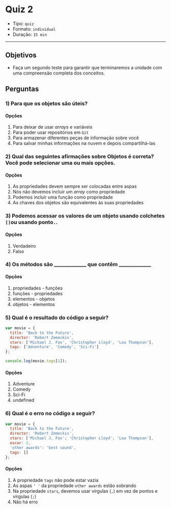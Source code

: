 # Quiz 2

* Tipo: `quiz`
* Formato: `individual`
* Duração: `15 min`

***

## Objetivos

* Faça um segundo teste para garantir que terminaremos a unidade com uma compreensão completa dos conceitos.

## Perguntas

### 1\) Para que os objetos são úteis?

#### Opções

1. Para deixar de usar _arrays_ e variáveis
2. Para poder usar repositórios em `Git`
3. Para armazenar diferentes peças de informação sobre você
4. Para salvar minhas informações na nuvem e depois compartilhá-las

<solution style="display:none;">3</solution>

### 2\) Qual das seguintes afirmações sobre Objetos é correta? Você pode selecionar uma ou mais opções.

#### Opções

1. As propriedades devem sempre ser colocadas entre aspas
2. Nós não devemos incluir um _array_ como propriedade
3. Podemos incluir uma função como propriedade
4. As chaves dos objetos são equivalentes às suas propriedades

<solution style="display:none;">3,4</solution>

### 3\) Podemos acessar os valores de um objeto usando colchetes `[]`ou usando ponto`.`.

#### Opções

1. Verdadeiro
2. Falso

<solution style="display:none;">1</solution>

### 4\) Os métodos são \_\_\_\_\_\_\_\_\_\_\_\_\_ que contêm \_\_\_\_\_\_\_\_\_\_\_\_\_

#### Opções

1. propriedades - funções
2. funções - propriedades
3. elementos - objetos
4. objetos - elementos

<solution style="display:none;">1</solution>

### 5\) Qual é o resultado do código a seguir?

```javascript
var movie = {
  title: 'Back to the Future',
  director: 'Robert Zemeckis',
  stars: ['Michael J. Fox', 'Christopher Lloyd', 'Lea Thompson'],
  tags: ['Adventure', 'Comedy', 'Sci-Fi']
};

console.log(movie.tags[1]);
```

#### Opções

1. Adventure
2. Comedy
3. Sci-Fi
4. undefined

<solution style="display:none;">2</solution>

### 6\) Qual é o erro no código a seguir?

```javascript
var movie = {
  title: 'Back to the Future',
  director: 'Robert Zemeckis',
  stars: ['Michael J. Fox'; 'Christopher Lloyd'; 'Lea Thompson'],
  oscar: 1,
  'other awards': 'best sound',
  tags: []
};
```

#### Opções

1. A propriedade `tags` não pode estar vazia
2. As aspas `' '` da propriedade `other awards` estão sobrando
3. Na propriedade `stars`, devemos usar vírgulas \(`,`\) em vez de pontos e vírgulas \(`;`\)
4. Não há erro

<solution style="display:none;">3</solution>
